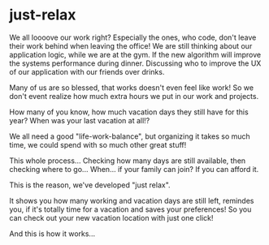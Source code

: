 # just-relax

We all loooove our work right? 
Especially the ones, who code, don't leave their work behind when leaving the office!
We are still thinking about our application logic, while we are at the gym. 
If the new algorithm will improve the systems performance during dinner.
Discussing who to improve the UX of our application with our friends over drinks.

Many of us are so blessed, that works doesn't even feel like work!
So we don't event realize how much extra hours we put in our work and projects.

How many of you know, how much vacation days they still have for this year?
When was your last vacation at all!?

We all need a good "life-work-balance", but organizing it takes so much time, we could spend with so much other great stuff!

This whole process... Checking how many days are still available, then checking where to go...
When... if your family can join? If you can afford it.

This is the reason, we've developed "just relax".

It shows you how many working and vacation days are still left, remindes you, if it's totally time for a vacation and saves your preferences!
So you can check out your new vacation location with just one click!

And this is how it works...

